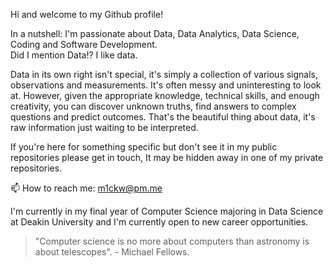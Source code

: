 Hi and welcome to my Github profile! 

In a nutshell: I'm passionate about Data, Data Analytics, Data Science, Coding and Software Development. <br>
Did I mention Data!? I like data.

Data in its own right isn't special, it's simply a collection of various signals, observations and measurements. It's often messy and uninteresting to look at. However, given the appropriate knowledge, technical skills, and enough creativity, you can discover unknown truths, find answers to complex questions and predict outcomes. That's the beautiful thing about data, it's raw information just waiting to be interpreted. 
      
If you're here for something specific but don't see it in my public repositories please get in touch, It may be hidden away in one of my private repositories.  

📫 How to reach me: m1ckw@pm.me

I'm currently in my final year of Computer Science majoring in Data Science at Deakin University and I'm currently open to new career opportunities. 
<blockquote>"Computer science is no more about computers than astronomy is about telescopes". - Michael Fellows.
</blockquote> 

<!---
m1ckw/m1ckw is a ✨ special ✨ repository because its `README.md` (this file) appears on your GitHub profile.
You can click the Preview link to take a look at your changes.
--->
